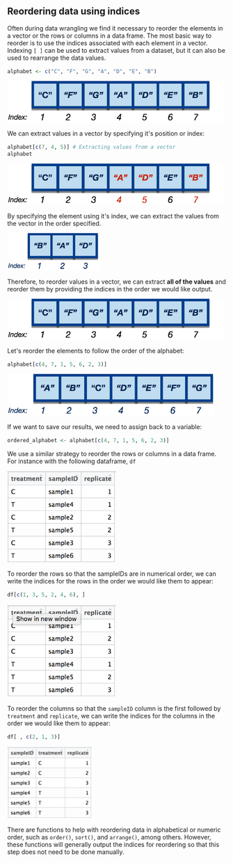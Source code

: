 

## Reordering data using indices
Often during data wrangling we find it necessary to reorder the elements in a vector or the rows or columns in a data frame. The most basic way to reorder is to use the indices associated with each element in a vector. Indexing `[ ]` can be used to extract values from a dataset, but it can also be used to rearrange the data values. 

```r
alphabet <- c("C", "F", "G", "A", "D", "E", "B")
```
<img src="../img/alphabet_unordered.png" width="500">

We can extract values in a vector by specifying it's position or index:

```r
alphabet[c(7, 4, 5)] # Extracting values from a vector
alphabet
```

<img src="../img/alphabet_unordered_highlight.png" width="500">

By specifying the element using it's index, we can extract the values from the vector in the order specified.

<img src="../img/alphabet_bad.png" width="210">

Therefore, to reorder values in a vector, we can extract **all of the values** and reorder them by providing the indices in the order we would like output. 

<img src="../img/alphabet_unordered.png" width="500">

Let's reorder the elements to follow the order of the alphabet:

```r
alphabet[c(4, 7, 1, 5, 6, 2, 3)] 
```

<img src="../img/alphabet_ordered.png" width="475">

If we want to save our results, we need to assign back to a variable:

```r
ordered_alphabet <- alphabet[c(4, 7, 1, 5, 6, 2, 3)] 
```
We use a similar strategy to reorder the rows or columns in a data frame. For instance with the following dataframe, `df`

<img src="../img/df_unordered.png" width="250">

To reorder the rows so that the sampleIDs are in numerical order, we can write the indices for the rows in the order we would like them to appear:

```r
df[c(1, 3, 5, 2, 4, 6), ]
```
<img src="../img/df_ordered_rows.png" width="250">

To reorder the columns so that the `sampleID` column is the first followed by `treatment` and `replicate`, we can write the indices for the columns in the order we would like them to appear:

```r
df[ , c(2, 1, 3)]
```

<img src="../img/df_ordered_cols.png" width="195">

There are functions to help with reordering data in alphabetical or numeric order, such as `order()`, `sort()`, and `arrange()`, among others. However, these functions will generally output the indices for reordering so that this step does not need to be done manually.
